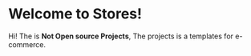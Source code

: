 # Welcome to Stores!

Hi! The is **Not Open source Projects**, The projects is a templates for e-commerce.

